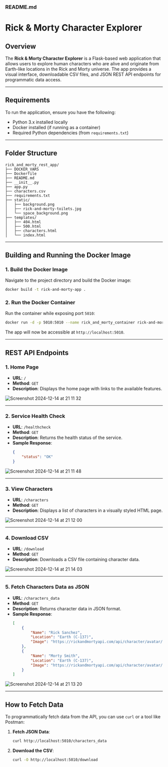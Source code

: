 ### README.md

# Rick & Morty Character Explorer

## Overview
The **Rick & Morty Character Explorer** is a Flask-based web application that allows users to explore human characters who are alive and originate from Earth-like locations in the Rick and Morty universe. The app provides a visual interface, downloadable CSV files, and JSON REST API endpoints for programmatic data access.

---

## Requirements
To run the application, ensure you have the following:
- Python 3.x installed locally
- Docker installed (if running as a container)
- Required Python dependencies (from `requirements.txt`)

---

## Folder Structure
```
rick_and_morty_rest_app/
├── DOCKER_VARS             
├── Dockerfile              
├── README.md               
├── __init__.py             
├── app.py                  
├── characters.csv          
├── requirements.txt        
├── static/                 
│   ├── background.png
│   ├── rick-and-morty-toilets.jpg
│   └── space_background.png
├── templates/              
│   ├── 404.html
│   ├── 500.html
│   ├── characters.html
│   └── index.html
```

---

## Building and Running the Docker Image

### 1. **Build the Docker Image**
Navigate to the project directory and build the Docker image:
```bash
docker build -t rick-and-morty-app .
```

### 2. **Run the Docker Container**
Run the container while exposing port `5010`:
```bash
docker run -d -p 5010:5010 --name rick_and_morty_container rick-and-morty-app
```

The app will now be accessible at `http://localhost:5010`.

---

## REST API Endpoints

### **1. Home Page**
- **URL**: `/`
- **Method**: `GET`
- **Description**: Displays the home page with links to the available features.

![Screenshot 2024-12-14 at 21 11 32](https://github.com/user-attachments/assets/6927e47e-0ccb-4c69-936e-f3c37af62ec7)

---

### **2. Service Health Check**
- **URL**: `/healthcheck`
- **Method**: `GET`
- **Description**: Returns the health status of the service.
- **Sample Response**:
    ```json
    {
        "status": "OK"
    }
    ```

![Screenshot 2024-12-14 at 21 11 48](https://github.com/user-attachments/assets/0693962c-ab01-403c-a2d5-76e0feb245c8)

---

### **3. View Characters**
- **URL**: `/characters`
- **Method**: `GET`
- **Description**: Displays a list of characters in a visually styled HTML page.

![Screenshot 2024-12-14 at 21 12 00](https://github.com/user-attachments/assets/dd0533d8-9f26-4541-8f8b-3df61de1423b)

---

### **4. Download CSV**
- **URL**: `/download`
- **Method**: `GET`
- **Description**: Downloads a CSV file containing character data.

![Screenshot 2024-12-14 at 21 14 03](https://github.com/user-attachments/assets/6785f7e0-63c8-447f-b411-de22f2c13724)

---

### **5. Fetch Characters Data as JSON**
- **URL**: `/characters_data`
- **Method**: `GET`
- **Description**: Returns character data in JSON format.
- **Sample Response**:
    ```json
    [
        {
            "Name": "Rick Sanchez",
            "Location": "Earth (C-137)",
            "Image": "https://rickandmortyapi.com/api/character/avatar/1.jpeg"
        },
        {
            "Name": "Morty Smith",
            "Location": "Earth (C-137)",
            "Image": "https://rickandmortyapi.com/api/character/avatar/2.jpeg"
        }
    ]
    ```
![Screenshot 2024-12-14 at 21 13 20](https://github.com/user-attachments/assets/5dbff8ea-0d95-4d27-a554-78615706cc6d)

---

## How to Fetch Data
To programmatically fetch data from the API, you can use `curl` or a tool like Postman:

1. **Fetch JSON Data**:
   ```bash
   curl http://localhost:5010/characters_data
   ```

2. **Download the CSV**:
   ```bash
   curl -O http://localhost:5010/download
   ```
